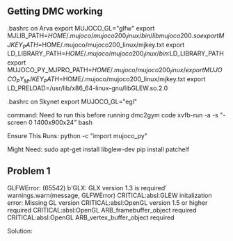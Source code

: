 ## Getting DMC working
.bashrc on Arva
export MUJOCO_GL="glfw"
export MJLIB_PATH=$HOME/.mujoco/mujoco200_linux/bin/libmujoco200.so
export MJKEY_PATH=$HOME/.mujoco/mujoco200_linux/mjkey.txt
export LD_LIBRARY_PATH=$HOME/.mujoco/mujoco200_linux/bin:$LD_LIBRARY_PATH
export MUJOCO_PY_MJPRO_PATH=$HOME/.mujoco/mujoco200_linux/
export MUJOCO_PY_MJKEY_PATH=$HOME/.mujoco/mujoco200_linux/mjkey.txt
export LD_PRELOAD=/usr/lib/x86_64-linux-gnu/libGLEW.so.2.0

.bashrc on Skynet
export MUJOCO_GL="egl"

command:
Need to run this before running dmc2gym code
xvfb-run -a -s "-screen 0 1400x900x24" bash

Ensure This Runs:
python -c "import mujoco_py"

Might Need:
sudo apt-get install libglew-dev
pip install patchelf

## Problem 1
GLFWError: (65542) b'GLX: GLX version 1.3 is required'
  warnings.warn(message, GLFWError)
CRITICAL:absl:GLEW initalization error: Missing GL version
CRITICAL:absl:OpenGL version 1.5 or higher required
CRITICAL:absl:OpenGL ARB_framebuffer_object required
CRITICAL:absl:OpenGL ARB_vertex_buffer_object required

Solution:
